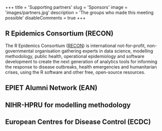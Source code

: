 +++
title = 'Supporting partners'
slug = 'Sponsors'
image = 'images/partners.jpg'
description = 'The groups who made this meeting possible'
disableComments = true
+++




## R Epidemics Consortium (RECON)

The R Epidemics Consortium ([RECON](https://www.repidemicsconsortium.org/xs)) is
international not-for-profit, non-governmental organisation gathering experts in
data science, modelling methodology, public health, operational epidemiology and
software development to create the next generation of analytics tools for
informing the response to disease outbreaks, health emergencies and humanitarian
crises, using the R software and other free, open-source resources.


## EPIET Alumni Network (EAN)



## NIHR-HPRU for modelling methodology



## European Centres for Disease Control (ECDC)



